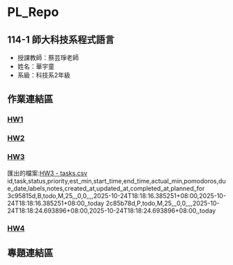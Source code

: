 # PL_Repo
## 114-1 師大科技系程式語言
- 授課教師：蔡芸琤老師
- 姓名：華宇童
- 系級：科技系2年級
## 作業連結區
### [HW1](https://github.com/41371232H/PL_Repo/blob/main/HW1.ipynb)
### [HW2](https://github.com/41371232H/PL_Repo/blob/main/HW2.ipynb)
### [HW3](https://github.com/41371232H/PL_Repo/blob/main/HW3.ipynb)
匯出的檔案:[HW3 - tasks.csv](https://github.com/user-attachments/files/23141300/HW3.-.tasks.csv)
id,task,status,priority,est_min,start_time,end_time,actual_min,pomodoros,due_date,labels,notes,created_at,updated_at,completed_at,planned_for
3c95815d,B,todo,M,25,,,0,0,,,,2025-10-24T18:18:16.385251+08:00,2025-10-24T18:18:16.385251+08:00,,today
2c85b78d,P,todo,M,25,,,0,0,,,,2025-10-24T18:18:24.693896+08:00,2025-10-24T18:18:24.693896+08:00,,today
### [HW4](https://github.com/41371232H/PL_Repo/blob/main/HW4.ipynb)
## 專題連結區
